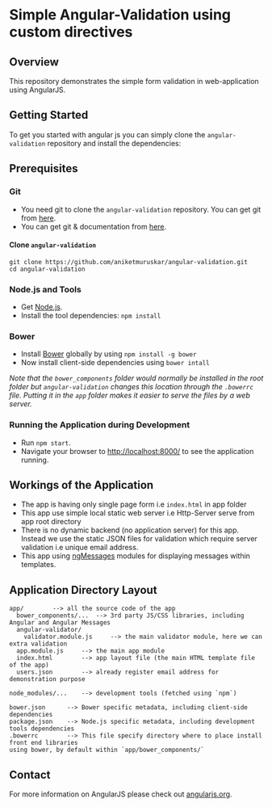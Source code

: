 # Simple Angular-Validation using custom directives


## Overview

This repository demonstrates the simple form validation in web-application using AngularJS.


## Getting Started

To get you started with angular js you can simply clone the `angular-validation` repository and install the dependencies:

## Prerequisites

### Git

* You need git to clone the `angular-validation` repository. You can get git from  [here][git-home].
* You can get git & documentation from [here][git-home].

#### Clone `angular-validation`

```
git clone https://github.com/aniketmuruskar/angular-validation.git
cd angular-validation
```

### Node.js and Tools

* Get [Node.js][node-download].
* Install the tool dependencies: `npm install`

### Bower

* Install [Bower][bower] globally by using `npm install -g bower`
* Now install client-side dependencies using `bower intall`


*Note that the `bower_components` folder would normally be installed in the root folder but
`angular-validation` changes this location through the `.bowerrc` file. Putting it in the `app` folder
makes it easier to serve the files by a web server.*

### Running the Application during Development

* Run `npm start`.
* Navigate your browser to [http://localhost:8000/](http://localhost:8000/) to see the application running.


## Workings of the Application

* The app is having only single page form i.e `index.html` in app folder
* This app use simple local static web server i.e Http-Server serve from app root directory
* There is no dynamic backend (no application server) for this app. Instead we use the
  static JSON files for validation which require server validation i.e unique email address.
* This app using [ngMessages][angular-messages] modules for displaying messages within templates.


## Application Directory Layout

```
app/		--> all the source code of the app
  bower_components/...	--> 3rd party JS/CSS libraries, including Angular and Angular Messages
  angular-validator/
  	validator.module.js 	--> the main validator module, here we can extra validation
  app.module.js 	--> the main app module
  index.html 		--> app layout file (the main HTML template file of the app)
  users.json 		--> already register email address for demonstration purpose

node_modules/...	--> development tools (fetched using `npm`)

bower.json 		--> Bower specific metadata, including client-side dependencies
package.json 	--> Node.js specific metadata, including development tools dependencies
.bowerrc 		--> This file specify directory where to place install front end libraries 
using bower, by default within `app/bower_components/`
```


## Contact

For more information on AngularJS please check out [angularjs.org][angularjs].

[bower]: http://bower.io/
[git-home]: https://git-scm.com
[git-setup]: https://help.github.com/articles/set-up-git/
[node-download]: https://nodejs.org/en/download/package-manager/
[angular-messages]: https://docs.angularjs.org/api/ngMessages
[angularjs]: https://angularjs.org/
